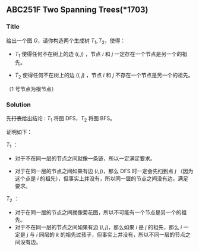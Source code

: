 ## ABC251F Two Spanning Trees(*1703) 
### Title
给出一个图 $G$，请你构造两个生成树 $T_1,T_2$，使得：

+ $T_1$ 使得任何不在树上的边 $(i,j)$ ，节点 $i$ 和 $j$ 一定存在一个节点是另一个的祖先。

+ $T_2$ 使得任何不在树上的边 $(i,j)$ ，节点 $i$ 和 $j$ 不存在一个节点是另一个的祖先。

（$1$ 号节点为根节点）

### Solution
先~~打表~~给出结论 : $T_1$ 将图 DFS，$T_2$ 将图 BFS。

证明如下：

$T_1$ ：

+ 对于不在同一层的节点之间就像一条链，所以一定满足要求。

+ 对于在同一层的节点之间如果有边 $(i,j)$，那么 DFS 时一定会先扫到点 $j$ （因为这个点是 $i$ 的祖先），但事实上并没有，所以同一层的节点之间没有边，满足要求。

$T_2$ ：

+ 对于在同一层的节点之间就像菊花图，所以不可能有一个节点是另一个的祖先。
+ 对于不在同一层的节点之间如果有边 $(i,j)$，那么如果 $i$ 是 $j$ 的祖先，那么 $i$ 一定是 $j$ 与 $i$ 同层的 $k$ 的祖先过孩子，但事实上并没有，所以不同一层的节点之间没有边。